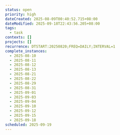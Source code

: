 ```yaml
---
status: open
priority: high
dateCreated: 2025-08-09T00:40:52.715+08:00
dateModified: 2025-09-18T22:43:56.205+08:00
tags:
  - task
contexts: []
projects: []
recurrence: DTSTART:20250820;FREQ=DAILY;INTERVAL=1
complete_instances:
  - 2025-08-10
  - 2025-08-11
  - 2025-08-12
  - 2025-08-13
  - 2025-08-21
  - 2025-08-22
  - 2025-08-29
  - 2025-08-31
  - 2025-09-01
  - 2025-09-03
  - 2025-09-04
  - 2025-09-10
  - 2025-09-12
  - 2025-09-15
  - 2025-09-18
scheduled: 2025-09-19
---
```



